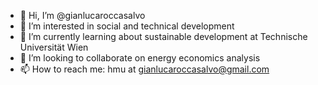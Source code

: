 - 👋 Hi, I’m @gianlucaroccasalvo
- 👀 I’m interested in social and technical development
- 🌱 I’m currently learning about sustainable development at Technische Universität Wien
- 💞️ I’m looking to collaborate on energy economics analysis
- 📫 How to reach me: hmu at gianlucaroccasalvo@gmail.com

<!---
gianlucaroccasalvo/gianlucaroccasalvo is a ✨ special ✨ repository because its `README.md` (this file) appears on your GitHub profile.
You can click the Preview link to take a look at your changes.
--->
